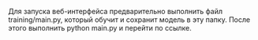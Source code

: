 Для запуска веб-интерфейса предварительно выполнить файл training/main.py, который обучит и сохранит модель в эту папку.
После этого выполнить python main.py и перейти по ссылке.
